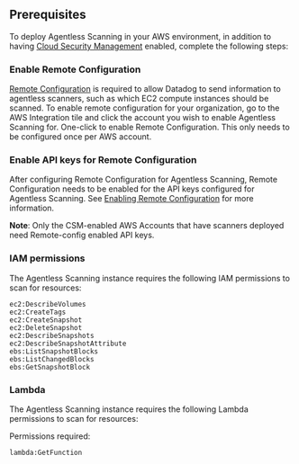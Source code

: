 
## Prerequisites

To deploy Agentless Scanning in your AWS environment, in addition to having [Cloud Security Management][3] enabled, complete the following steps:

### Enable Remote Configuration

[Remote Configuration][1] is required to allow Datadog to send information to agentless scanners, such as which EC2 compute instances should be scanned. To enable remote configuration for your organization, go to the AWS Integration tile and click the account you wish to enable Agentless Scanning for. One-click to enable Remote Configuration. This only needs to be configured once per AWS account.

### Enable API keys for Remote Configuration

After configuring Remote Configuration for Agentless Scanning, Remote Configuration needs to be enabled for the API keys configured for Agentless Scanning. See [Enabling Remote Configuration][2] for more information.

**Note**: Only the CSM-enabled AWS Accounts that have scanners deployed need Remote-config enabled API keys.

###  IAM permissions

The Agentless Scanning instance requires the following IAM permissions to scan for resources:

```
ec2:DescribeVolumes
ec2:CreateTags
ec2:CreateSnapshot
ec2:DeleteSnapshot
ec2:DescribeSnapshots
ec2:DescribeSnapshotAttribute
ebs:ListSnapshotBlocks
ebs:ListChangedBlocks
ebs:GetSnapshotBlock
```

### Lambda

The Agentless Scanning instance requires the following Lambda permissions to scan for resources:

Permissions required:
```
lambda:GetFunction
```


[1]: /agent/remote_config/?tab=configurationyamlfile
[2]: /agent/remote_config/?tab=configurationyamlfile#enabling-remote-configuration
[3]: /security/cloud_security_management/setup